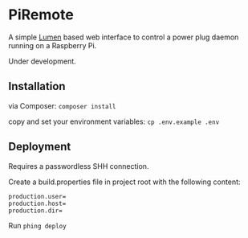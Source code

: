 # PiRemote

A simple [Lumen](https://lumen.laravel.com) based web interface to control a power plug daemon running on a Raspberry Pi.

Under development.

## Installation

via Composer: `composer install`

copy and set your environment variables: `cp .env.example .env`


## Deployment

Requires a passwordless SHH connection.

Create a build.properties file in project root with the following content:


    production.user=
    production.host=
    production.dir=

Run `phing deploy`
